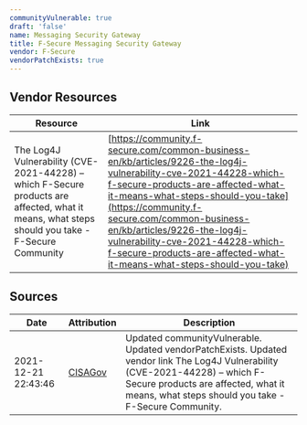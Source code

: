 ```yaml
---
communityVulnerable: true
draft: 'false'
name: Messaging Security Gateway
title: F-Secure Messaging Security Gateway
vendor: F-Secure
vendorPatchExists: true
---
```


## Vendor Resources
| Resource | Link |
| --- | --- |
| The Log4J Vulnerability (CVE-2021-44228) – which F-Secure products are affected, what it means, what steps should you take - F-Secure Community | [https://community.f-secure.com/common-business-en/kb/articles/9226-the-log4j-vulnerability-cve-2021-44228-which-f-secure-products-are-affected-what-it-means-what-steps-should-you-take](https://community.f-secure.com/common-business-en/kb/articles/9226-the-log4j-vulnerability-cve-2021-44228-which-f-secure-products-are-affected-what-it-means-what-steps-should-you-take) |



## Sources
| Date | Attribution | Description |
| --- | --- | --- |
| 2021-12-21 22:43:46 | [CISAGov](https://raw.githubusercontent.com/cisagov/log4j-affected-db/develop/README.md) | Updated communityVulnerable. Updated vendorPatchExists. Updated vendor link The Log4J Vulnerability (CVE-2021-44228) – which F-Secure products are affected, what it means, what steps should you take - F-Secure Community.  |
